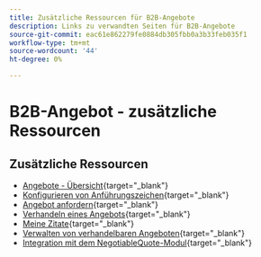 ```yaml
---
title: Zusätzliche Ressourcen für B2B-Angebote
description: Links zu verwandten Seiten für B2B-Angebote
source-git-commit: eac61e862279fe0884db305fbb0a3b33feb035f1
workflow-type: tm+mt
source-wordcount: '44'
ht-degree: 0%

---
```


# B2B-Angebot - zusätzliche Ressourcen

## Zusätzliche Ressourcen

- [Angebote - Übersicht](https://experienceleague.adobe.com/docs/commerce-admin/b2b/quotes/quotes.html){target="_blank"}
- [Konfigurieren von Anführungszeichen](https://experienceleague.adobe.com/docs/commerce-admin/b2b/quotes/configure-quotes.html){target="_blank"}
- [Angebot anfordern](https://experienceleague.adobe.com/docs/commerce-admin/b2b/quotes/quote-request.html){target="_blank"}
- [Verhandeln eines Angebots](https://experienceleague.adobe.com/docs/commerce-admin/b2b/quotes/quote-price-negotiation.html){target="_blank"}
- [Meine Zitate](https://experienceleague.adobe.com/docs/commerce-admin/b2b/quotes/account-dashboard-my-quotes.html){target="_blank"}
- [Verwalten von verhandelbaren Angeboten](https://developer.adobe.com/commerce/webapi/rest/b2b/negotiable-manage/){target="_blank"}
- [Integration mit dem NegotiableQuote-Modul](https://developer.adobe.com/commerce/webapi/rest/b2b/negotiable-quote/){target="_blank"}
